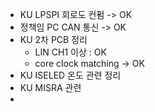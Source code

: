 - KU LPSPI 회로도 컨펌 -> OK
- 정책임 PC CAN 통신 -> OK
- KU 2차 PCB 정리
	- LIN CH1 이상 : OK
	- core clock matching -> OK
- KU ISELED 온도 관련 정리
- KU MISRA 관련
-